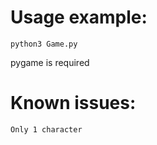 # Usage example:
```
python3 Game.py
```

pygame is required

# Known issues:
```
Only 1 character
```
